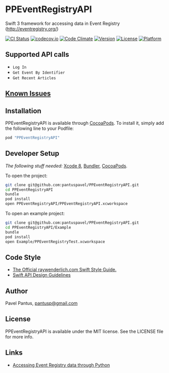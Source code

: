# PPEventRegistryAPI
Swift 3 framework for accessing data in Event Registry (http://eventregistry.org/)

[![CI Status](http://img.shields.io/travis/pantuspavel/PPEventRegistryAPI.svg?style=flat)](https://travis-ci.org/pantuspavel/PPEventRegistryAPI)
[![codecov.io](https://codecov.io/gh/pantuspavel/PPEventRegistryAPI/branch/master/graphs/badge.svg)](https://codecov.io/gh/pantuspavel/PPEventRegistryAPI/branch/master)
[![Code Climate](https://codeclimate.com/github/pantuspavel/PPEventRegistryAPI/badges/gpa.svg)](https://codeclimate.com/github/pantuspavel/PPEventRegistryAPI)
[![Version](https://img.shields.io/cocoapods/v/PPEventRegistryAPI.svg?style=flat)](http://cocoapods.org/pods/PPEventRegistryAPI)
[![License](https://img.shields.io/cocoapods/l/PPEventRegistryAPI.svg?style=flat)](http://cocoapods.org/pods/PPEventRegistryAPI)
[![Platform](https://img.shields.io/cocoapods/p/PPEventRegistryAPI.svg?style=flat)](http://cocoapods.org/pods/PPEventRegistryAPI)

## Supported API calls

- `Log In`
- `Get Event By Identifier`
- `Get Recent Articles`

## [Known Issues](https://github.com/pantuspavel/PPEventRegistryAPI/issues)

## Installation

PPEventRegistryAPI is available through [CocoaPods](http://cocoapods.org). To install
it, simply add the following line to your Podfile:

```ruby
pod "PPEventRegistryAPI"
```

## Developer Setup

*The following stuff needed:* [Xcode 8](https://developer.apple.com/download/), [Bundler](http://bundler.io/), [CocoaPods](http://cocoapods.org/).

To open the project:
```bash
git clone git@github.com:pantuspavel/PPEventRegistryAPI.git
cd PPEventRegistryAPI
bundle
pod install
open PPEventRegistryAPI/PPEventRegistryAPI.xcworkspace
```

To open an example project:
```bash
git clone git@github.com:pantuspavel/PPEventRegistryAPI.git
cd PPEventRegistryAPI/Example
bundle
pod install
open Example/PPEventRegistryTest.xcworkspace
```

## Code Style

- [The Official raywenderlich.com Swift Style Guide.](https://github.com/raywenderlich/swift-style-guide#the-official-raywenderlichcom-swift-style-guide)
- [Swift API Design Guidelines](https://swift.org/documentation/api-design-guidelines/)

## Author

Pavel Pantus, pantusp@gmail.com

## License

PPEventRegistryAPI is available under the MIT license. See the LICENSE file for more info.

## Links
- [Accessing Event Registry data through Python](https://github.com/gregorleban/EventRegistry)
